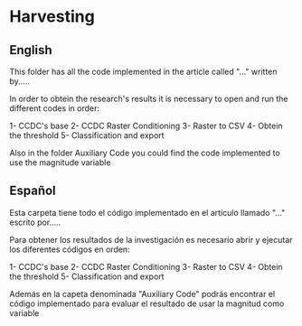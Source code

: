 # Harvesting


## English

This folder has all the code implemented in the article called "..." written by.....

In order to obtein the research's results it is necessary to open and run the different codes in order:

1- CCDC's base
2- CCDC Raster Conditioning
3- Raster to CSV
4- Obtein the threshold
5- Classification and export

Also in the folder Auxiliary Code you could find the code implemented to use the magnitude variable



## Español

Esta carpeta tiene todo el código implementado en el artículo llamado "..." escrito por.....

Para obtener los resultados de la investigación es necesario abrir y ejecutar los diferentes códigos en orden:

1- CCDC's base
2- CCDC Raster Conditioning
3- Raster to CSV
4- Obtein the threshold
5- Classification and export

Además en la capeta denominada "Auxiliary Code" podrás encontrar el código implementado para evaluar el resultado de usar la magnitud como variable
